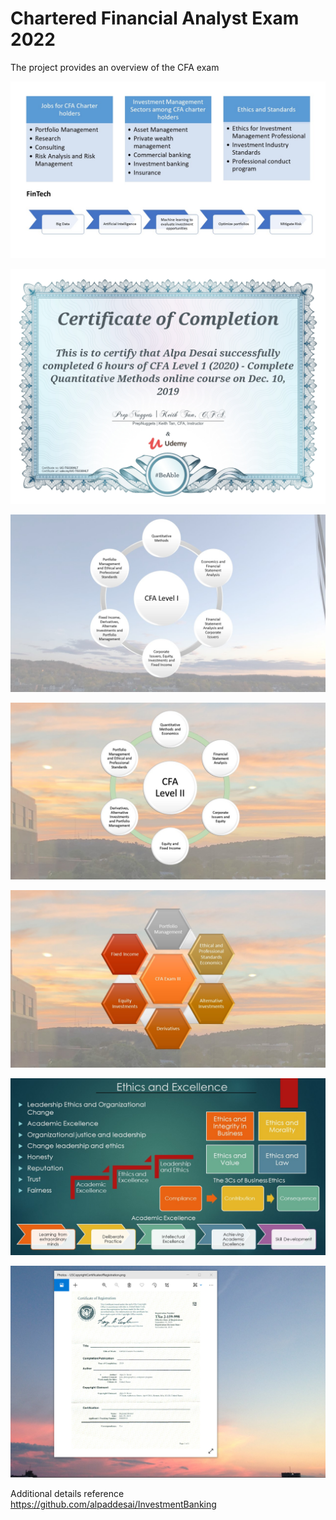 # Chartered Financial Analyst Exam 2022

The project provides an overview of the CFA exam 

![image](CFA.jpg)

![image](QuantitativeMethods.jpg)

![image](CFASlide1.jpg)

![image](CFALevel_II_Exam.jpg)

![image](SlidesCFAExamIII.jpg)

![image](Ethics.jpg)

![image](USCopyrightCertificate.png)

Additional details reference https://github.com/alpaddesai/InvestmentBanking
